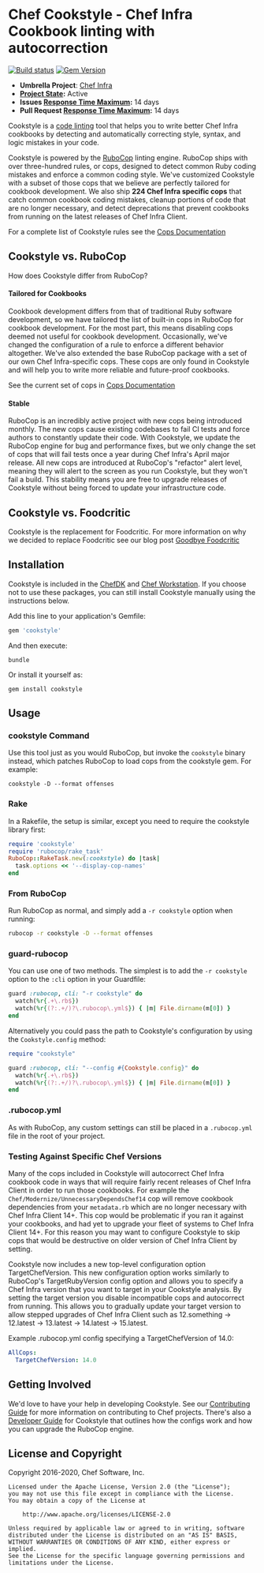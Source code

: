 # Chef Cookstyle - Chef Infra Cookbook linting with autocorrection

[![Build status](https://badge.buildkite.com/c086ffe05e32e4d61282b91ead96b3721590a59ed4360cf7ac.svg?branch=master)](https://buildkite.com/chef-oss/chef-cookstyle-master-verify)
[![Gem Version](https://badge.fury.io/rb/cookstyle.svg)](https://badge.fury.io/rb/cookstyle)

* **Umbrella Project**: [Chef Infra](https://github.com/chef/chef-oss-practices/blob/master/projects/chef-infra.md)
* **[Project State](https://github.com/chef/chef-oss-practices/blob/master/repo-management/repo-states.md):** Active
* **Issues [Response Time Maximum](https://github.com/chef/chef-oss-practices/blob/master/repo-management/repo-states.md):** 14 days
* **Pull Request [Response Time Maximum](https://github.com/chef/chef-oss-practices/blob/master/repo-management/repo-states.md):** 14 days

Cookstyle is a [code linting](https://en.wikipedia.org/wiki/Lint_%28software%29) tool that helps you to write better Chef Infra cookbooks by detecting and automatically correcting style, syntax, and logic mistakes in your code.

Cookstyle is powered by the [RuboCop](http://www.rubocop.org) linting engine. RuboCop ships with over three-hundred rules, or cops, designed to detect common Ruby coding mistakes and enforce a common coding style. We've customized Cookstyle with a subset of those cops that we believe are perfectly tailored for cookbook development. We also ship **224 Chef Infra specific cops** that catch common cookbook coding mistakes, cleanup portions of code that are no longer necessary, and detect deprecations that prevent cookbooks from running on the latest releases of Chef Infra Client.

For a complete list of Cookstyle rules see the [Cops Documentation](https://github.com/chef/cookstyle/blob/master/docs/cops.md)

## Cookstyle vs. RuboCop

How does Cookstyle differ from RuboCop?

#### Tailored for Cookbooks

Cookbook development differs from that of traditional Ruby software development, so we have tailored the list of built-in cops in RuboCop for cookbook development. For the most part, this means disabling cops deemed not useful for cookbook development. Occasionally, we've changed the configuration of a rule to enforce a different behavior altogether. We've also extended the base RuboCop package with a set of our own Chef Infra-specific cops. These cops are only found in Cookstyle and will help you to write more reliable and future-proof cookbooks.

See the current set of cops in [Cops Documentation](https://github.com/chef/cookstyle/blob/master/docs/cops.md)

#### Stable

RuboCop is an incredibly active project with new cops being introduced monthly. The new cops cause existing codebases to fail CI tests and force authors to constantly update their code. With Cookstyle, we update the RuboCop engine for bug and performance fixes, but we only change the set of cops that will fail tests once a year during Chef Infra's April major release. All new cops are introduced at RuboCop's "refactor" alert level, meaning they will alert to the screen as you run Cookstyle, but they won't fail a build. This stability means you are free to upgrade releases of Cookstyle without being forced to update your infrastructure code.

## Cookstyle vs. Foodcritic

Cookstyle is the replacement for Foodcritic. For more information on why we decided to replace Foodcritic see our blog post [Goodbye Foodcritic](https://blog.chef.io/goodbye-foodcritic/)

## Installation

Cookstyle is included in the [ChefDK](https://downloads.chef.io/chefdk) and [Chef Workstation](https://downloads.chef.io/chef-workstation/). If you choose not to use these packages, you can still install Cookstyle manually using the instructions below.

Add this line to your application's Gemfile:

```ruby
gem 'cookstyle'
```

And then execute:

```shell
bundle
```

Or install it yourself as:

```shell
gem install cookstyle
```

## Usage

### cookstyle Command

Use this tool just as you would RuboCop, but invoke the `cookstyle` binary instead, which patches RuboCop to load cops from the cookstyle gem. For example:

```shell
cookstyle -D --format offenses
```

### Rake

In a Rakefile, the setup is similar, except you need to require the cookstyle library first:

```ruby
require 'cookstyle'
require 'rubocop/rake_task'
RuboCop::RakeTask.new(:cookstyle) do |task|
  task.options << '--display-cop-names'
end
```

### From RuboCop

Run RuboCop as normal, and simply add a `-r cookstyle` option when running:

```sh
rubocop -r cookstyle -D --format offenses
```

### guard-rubocop

You can use one of two methods. The simplest is to add the `-r cookstyle` option to the `:cli` option in your Guardfile:

```ruby
guard :rubocop, cli: "-r cookstyle" do
  watch(%r{.+\.rb$})
  watch(%r{(?:.+/)?\.rubocop\.yml$}) { |m| File.dirname(m[0]) }
end
```

Alternatively you could pass the path to Cookstyle's configuration by using the `Cookstyle.config` method:

```ruby
require "cookstyle"

guard :rubocop, cli: "--config #{Cookstyle.config}" do
  watch(%r{.+\.rb$})
  watch(%r{(?:.+/)?\.rubocop\.yml$}) { |m| File.dirname(m[0]) }
end
```

### .rubocop.yml

As with RuboCop, any custom settings can still be placed in a `.rubocop.yml` file in the root of your project.

### Testing Against Specific Chef Versions

Many of the cops included in Cookstyle will autocorrect Chef Infra cookbook code in ways that will require fairly recent releases of Chef Infra Client in order to run those cookbooks. For example the `Chef/Modernize/UnnecessaryDependsChef14` cop will remove cookbook dependencies from your `metadata.rb` which are no longer necessary with Chef Infra Client 14+. This cop would be problematic if you ran it against your cookbooks, and had yet to upgrade your fleet of systems to Chef Infra Client 14+. For this reason you may want to configure Cookstyle to skip cops that would be destructive on older version of Chef Infra Client by setting.

Cookstyle now includes a new top-level configuration option TargetChefVersion. This new configuration option works similarly to RuboCop's TargetRubyVersion config option and allows you to specify a Chef Infra version that you want to target in your Cookstyle analysis. By setting the target version you disable incompatible cops and autocorrect from running. This allows you to gradually update your target version to allow stepped upgrades of Chef Infra Client such as 12.something -> 12.latest -> 13.latest -> 14.latest -> 15.latest.

Example .rubocop.yml config specifying a TargetChefVersion of 14.0:

```yaml
AllCops:
  TargetChefVersion: 14.0
```

## Getting Involved

We'd love to have your help in developing Cookstyle. See our [Contributing Guide](https://github.com/chef/chef/blob/master/CONTRIBUTING.md) for more information on contributing to Chef projects. There's also a [Developer Guide](./DEVELOPER_GUIDE.md) for Cookstyle that outlines how the configs work and how you can upgrade the RuboCop engine.

## License and Copyright

Copyright 2016-2020, Chef Software, Inc.

```
Licensed under the Apache License, Version 2.0 (the "License");
you may not use this file except in compliance with the License.
You may obtain a copy of the License at

    http://www.apache.org/licenses/LICENSE-2.0

Unless required by applicable law or agreed to in writing, software
distributed under the License is distributed on an "AS IS" BASIS,
WITHOUT WARRANTIES OR CONDITIONS OF ANY KIND, either express or implied.
See the License for the specific language governing permissions and
limitations under the License.
```

